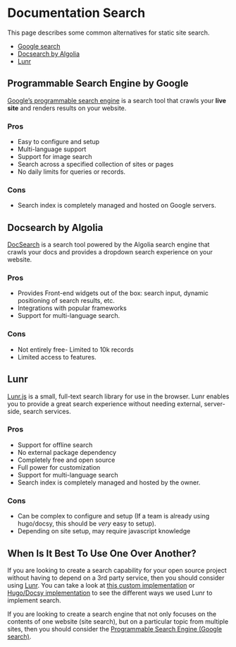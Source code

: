 # Documentation Search
This page describes some common alternatives for static site search.

* [Google search](#programmable-search-engine-by-google)
* [Docsearch by Algolia](#docsearch-by-algolia)
* [Lunr](#lunr)


## Programmable Search Engine by Google
[Google’s programmable search engine](https://developers.google.com/custom-search/docs/overview) is a search tool that crawls your **live site** and renders results on your website.


### Pros
- Easy to configure and setup
- Multi-language support
- Support for image search
- Search across a specified collection of sites or pages
- No daily limits for queries or records.


### Cons
- Search index is completely managed and hosted on Google servers.


## Docsearch by Algolia
[DocSearch](https://docsearch.algolia.com/) is a search tool powered by the Algolia search engine that crawls your docs and provides a dropdown search experience on your website.

### Pros
- Provides Front-end widgets out of the box: search input, dynamic positioning of search results, etc.
- Integrations with popular frameworks
- Support for multi-language search.

### Cons
- Not entirely free- Limited to 10k records
- Limited access to features.


## Lunr
[Lunr.js](https://lunrjs.com/) is a small, full-text search library for use in the browser. Lunr enables you to provide a great search experience without needing external, server-side, search services.


### Pros
- Support for offline search
- No external package dependency
- Completely free and open source
- Full power for customization
- Support for multi-language search
- Search index is completely managed and hosted by the owner.


### Cons
- Can be complex to configure and setup (If a team is already using hugo/docsy, this should be *very* easy to setup).
- Depending on site setup, may require javascript knowledge

## When Is It Best To Use One Over Another?
If you are looking to create a search capability for your open source project without having to depend on a 3rd party service, then you should consider using [Lunr](https://lunrjs.com/). You can take a look at [this custom implementation](https://github.com/vitessio/website/pull/1119) or [Hugo/Docsy implementation](https://github.com/etcd-io/website/pull/403) to see the different ways we used Lunr to implement search.

If you are looking to create a search engine that not only focuses on the contents of one website (site search), but on a particular topic from multiple sites, then you should consider the [Programmable Search Engine (Google search)](https://developers.google.com/custom-search/docs/overview).
